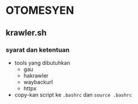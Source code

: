 # OTOMESYEN

## krawler.sh
### syarat dan ketentuan
- tools yang dibutuhkan 
  - gau
  - hakrawler
  - waybackurl
  - httpx
- copy-kan script ke `.bashrc` dan `source .bashrc`
